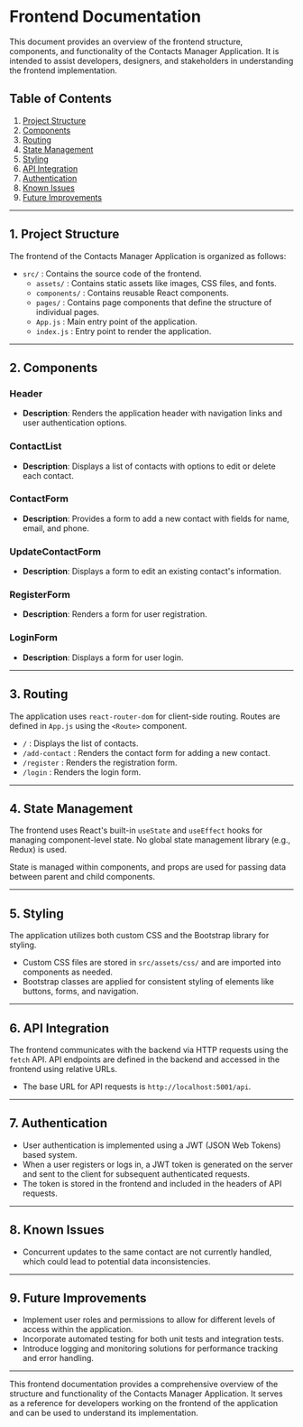 # Frontend Documentation

This document provides an overview of the frontend structure, components, and functionality of the Contacts Manager Application. It is intended to assist developers, designers, and stakeholders in understanding the frontend implementation.

## Table of Contents

1. [Project Structure](#project-structure)
2. [Components](#components)
3. [Routing](#routing)
4. [State Management](#state-management)
5. [Styling](#styling)
6. [API Integration](#api-integration)
7. [Authentication](#authentication)
8. [Known Issues](#known-issues)
9. [Future Improvements](#future-improvements)

---

## 1. Project Structure <a name="project-structure"></a>

The frontend of the Contacts Manager Application is organized as follows:

- `src/` : Contains the source code of the frontend.
  - `assets/` : Contains static assets like images, CSS files, and fonts.
  - `components/` : Contains reusable React components.
  - `pages/` : Contains page components that define the structure of individual pages.
  - `App.js` : Main entry point of the application.
  - `index.js` : Entry point to render the application.

---

## 2. Components <a name="components"></a>

### Header

- **Description**: Renders the application header with navigation links and user authentication options.

### ContactList

- **Description**: Displays a list of contacts with options to edit or delete each contact.

### ContactForm

- **Description**: Provides a form to add a new contact with fields for name, email, and phone.

### UpdateContactForm

- **Description**: Displays a form to edit an existing contact's information.

### RegisterForm

- **Description**: Renders a form for user registration.

### LoginForm

- **Description**: Displays a form for user login.

---

## 3. Routing <a name="routing"></a>

The application uses `react-router-dom` for client-side routing. Routes are defined in `App.js` using the `<Route>` component.

- `/` : Displays the list of contacts.
- `/add-contact` : Renders the contact form for adding a new contact.
- `/register` : Renders the registration form.
- `/login` : Renders the login form.

---

## 4. State Management <a name="state-management"></a>

The frontend uses React's built-in `useState` and `useEffect` hooks for managing component-level state. No global state management library (e.g., Redux) is used.

State is managed within components, and props are used for passing data between parent and child components.

---

## 5. Styling <a name="styling"></a>

The application utilizes both custom CSS and the Bootstrap library for styling.

- Custom CSS files are stored in `src/assets/css/` and are imported into components as needed.
- Bootstrap classes are applied for consistent styling of elements like buttons, forms, and navigation.

---

## 6. API Integration <a name="api-integration"></a>

The frontend communicates with the backend via HTTP requests using the `fetch` API. API endpoints are defined in the backend and accessed in the frontend using relative URLs.

- The base URL for API requests is `http://localhost:5001/api`.

---

## 7. Authentication <a name="authentication"></a>

- User authentication is implemented using a JWT (JSON Web Tokens) based system.
- When a user registers or logs in, a JWT token is generated on the server and sent to the client for subsequent authenticated requests.
- The token is stored in the frontend and included in the headers of API requests.

---

## 8. Known Issues <a name="known-issues"></a>

- Concurrent updates to the same contact are not currently handled, which could lead to potential data inconsistencies.

---

## 9. Future Improvements <a name="future-improvements"></a>

- Implement user roles and permissions to allow for different levels of access within the application.
- Incorporate automated testing for both unit tests and integration tests.
- Introduce logging and monitoring solutions for performance tracking and error handling.

---

This frontend documentation provides a comprehensive overview of the structure and functionality of the Contacts Manager Application. It serves as a reference for developers working on the frontend of the application and can be used to understand its implementation.
